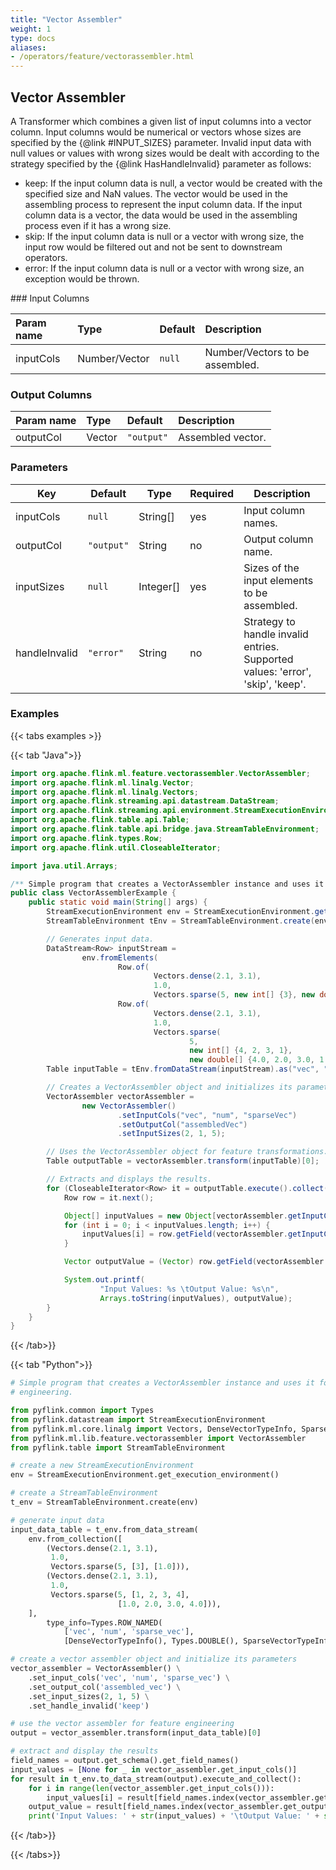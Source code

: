 ```yaml
---
title: "Vector Assembler"
weight: 1
type: docs
aliases:
- /operators/feature/vectorassembler.html
---
```


<!--
Licensed to the Apache Software Foundation (ASF) under one
or more contributor license agreements.  See the NOTICE file
distributed with this work for additional information
regarding copyright ownership.  The ASF licenses this file
to you under the Apache License, Version 2.0 (the
"License"); you may not use this file except in compliance
with the License.  You may obtain a copy of the License at

  http://www.apache.org/licenses/LICENSE-2.0

Unless required by applicable law or agreed to in writing,
software distributed under the License is distributed on an
"AS IS" BASIS, WITHOUT WARRANTIES OR CONDITIONS OF ANY
KIND, either express or implied.  See the License for the
specific language governing permissions and limitations
under the License.
-->

## Vector Assembler
A Transformer which combines a given list of input columns into a vector column. Input columns
would be numerical or vectors whose sizes are specified by the {@link #INPUT_SIZES} parameter.
Invalid input data with null values or values with wrong sizes would be dealt with according to
the strategy specified by the {@link HasHandleInvalid} parameter as follows:
<ul>
   <li>keep: If the input column data is null, a vector would be created with the specified size
       and NaN values. The vector would be used in the assembling process to represent the input
       column data. If the input column data is a vector, the data would be used in the assembling
       process even if it has a wrong size.
   <li>skip: If the input column data is null or a vector with wrong size, the input row would be
       filtered out and not be sent to downstream operators.
   <li>error: If the input column data is null or a vector with wrong size, an exception would be
       thrown.
</ul>
### Input Columns

| Param name | Type          | Default | Description                     |
|:-----------|:--------------|:--------|:--------------------------------|
| inputCols  | Number/Vector | `null`  | Number/Vectors to be assembled. |

### Output Columns

| Param name | Type   | Default    | Description       |
|:-----------|:-------|:-----------|:------------------|
| outputCol  | Vector | `"output"` | Assembled vector. |

### Parameters

| Key             | Default    | Type      | Required | Description                                                                    |
|-----------------|------------|-----------|----------|--------------------------------------------------------------------------------|
| inputCols       | `null`     | String[]  | yes      | Input column names.                                                            |
| outputCol       | `"output"` | String    | no       | Output column name.                                                            |
| inputSizes      | `null`     | Integer[] | yes      | Sizes of the input elements to be assembled.                                   |
| handleInvalid   | `"error"`  | String    | no       | Strategy to handle invalid entries. Supported values: 'error', 'skip', 'keep'. |

### Examples

{{< tabs examples >}}

{{< tab "Java">}}

```java
import org.apache.flink.ml.feature.vectorassembler.VectorAssembler;
import org.apache.flink.ml.linalg.Vector;
import org.apache.flink.ml.linalg.Vectors;
import org.apache.flink.streaming.api.datastream.DataStream;
import org.apache.flink.streaming.api.environment.StreamExecutionEnvironment;
import org.apache.flink.table.api.Table;
import org.apache.flink.table.api.bridge.java.StreamTableEnvironment;
import org.apache.flink.types.Row;
import org.apache.flink.util.CloseableIterator;

import java.util.Arrays;

/** Simple program that creates a VectorAssembler instance and uses it for feature engineering. */
public class VectorAssemblerExample {
    public static void main(String[] args) {
        StreamExecutionEnvironment env = StreamExecutionEnvironment.getExecutionEnvironment();
        StreamTableEnvironment tEnv = StreamTableEnvironment.create(env);

        // Generates input data.
        DataStream<Row> inputStream =
                env.fromElements(
                        Row.of(
                                Vectors.dense(2.1, 3.1),
                                1.0,
                                Vectors.sparse(5, new int[] {3}, new double[] {1.0})),
                        Row.of(
                                Vectors.dense(2.1, 3.1),
                                1.0,
                                Vectors.sparse(
                                        5,
                                        new int[] {4, 2, 3, 1},
                                        new double[] {4.0, 2.0, 3.0, 1.0})));
        Table inputTable = tEnv.fromDataStream(inputStream).as("vec", "num", "sparseVec");

        // Creates a VectorAssembler object and initializes its parameters.
        VectorAssembler vectorAssembler =
                new VectorAssembler()
                        .setInputCols("vec", "num", "sparseVec")
                        .setOutputCol("assembledVec")
                        .setInputSizes(2, 1, 5);

        // Uses the VectorAssembler object for feature transformations.
        Table outputTable = vectorAssembler.transform(inputTable)[0];

        // Extracts and displays the results.
        for (CloseableIterator<Row> it = outputTable.execute().collect(); it.hasNext(); ) {
            Row row = it.next();

            Object[] inputValues = new Object[vectorAssembler.getInputCols().length];
            for (int i = 0; i < inputValues.length; i++) {
                inputValues[i] = row.getField(vectorAssembler.getInputCols()[i]);
            }

            Vector outputValue = (Vector) row.getField(vectorAssembler.getOutputCol());

            System.out.printf(
                    "Input Values: %s \tOutput Value: %s\n",
                    Arrays.toString(inputValues), outputValue);
        }
    }
}

```

{{< /tab>}}

{{< tab "Python">}}

```python
# Simple program that creates a VectorAssembler instance and uses it for feature
# engineering.

from pyflink.common import Types
from pyflink.datastream import StreamExecutionEnvironment
from pyflink.ml.core.linalg import Vectors, DenseVectorTypeInfo, SparseVectorTypeInfo
from pyflink.ml.lib.feature.vectorassembler import VectorAssembler
from pyflink.table import StreamTableEnvironment

# create a new StreamExecutionEnvironment
env = StreamExecutionEnvironment.get_execution_environment()

# create a StreamTableEnvironment
t_env = StreamTableEnvironment.create(env)

# generate input data
input_data_table = t_env.from_data_stream(
    env.from_collection([
        (Vectors.dense(2.1, 3.1),
         1.0,
         Vectors.sparse(5, [3], [1.0])),
        (Vectors.dense(2.1, 3.1),
         1.0,
         Vectors.sparse(5, [1, 2, 3, 4],
                        [1.0, 2.0, 3.0, 4.0])),
    ],
        type_info=Types.ROW_NAMED(
            ['vec', 'num', 'sparse_vec'],
            [DenseVectorTypeInfo(), Types.DOUBLE(), SparseVectorTypeInfo()])))

# create a vector assembler object and initialize its parameters
vector_assembler = VectorAssembler() \
    .set_input_cols('vec', 'num', 'sparse_vec') \
    .set_output_col('assembled_vec') \
    .set_input_sizes(2, 1, 5) \
    .set_handle_invalid('keep')

# use the vector assembler for feature engineering
output = vector_assembler.transform(input_data_table)[0]

# extract and display the results
field_names = output.get_schema().get_field_names()
input_values = [None for _ in vector_assembler.get_input_cols()]
for result in t_env.to_data_stream(output).execute_and_collect():
    for i in range(len(vector_assembler.get_input_cols())):
        input_values[i] = result[field_names.index(vector_assembler.get_input_cols()[i])]
    output_value = result[field_names.index(vector_assembler.get_output_col())]
    print('Input Values: ' + str(input_values) + '\tOutput Value: ' + str(output_value))

```

{{< /tab>}}

{{< /tabs>}}
